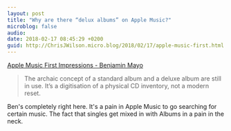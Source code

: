 ```yaml
---
layout: post
title: "Why are there “delux albums” on Apple Music?"
microblog: false
audio: 
date: 2018-02-17 08:45:29 +0200
guid: http://ChrisJWilson.micro.blog/2018/02/17/apple-music-first.html
---
```

[Apple Music First Impressions - Benjamin Mayo](http://benjaminmayo.co.uk/apple-music-first-impressions)   

> The archaic concept of a standard album and a deluxe album are still in use. It’s a digitisation of a physical CD inventory, not a modern reset.

Ben's completely right here. It's a pain in Apple Music to go searching for certain music. The fact that singles get mixed in with Albums in a pain in the neck.
